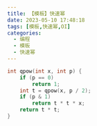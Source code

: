 ```yaml
---
title: 【模板】快速幂
date: 2023-05-10 17:48:18
tags: [模板,快速幂,OI]
categories:
  - 编程
  - 模板
  - 快速幂
---
```

```cpp
int qpow(int x, int p) {
	if (p == 0)
		return 1;
	int t = qpow(x, p / 2);
	if (p & 1)
		return t * t * x;
	return t * t;
}
```
<script src="https://giscus.app/client.js"
        data-repo="kimi0705/kimi0705.github.io"
        data-repo-id="R_kgDOJfkTvA"
        data-category="Q&A"
        data-category-id="DIC_kwDOJfkTvM4CWmkN"
        data-mapping="pathname"
        data-strict="0"
        data-reactions-enabled="1"
        data-emit-metadata="0"
        data-input-position="bottom"
        data-theme="preferred_color_scheme"
        data-lang="zh-CN"
        data-loading="lazy"
        crossorigin="anonymous"
        async>
</script>
